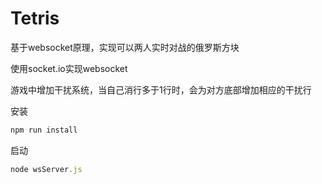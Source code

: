 # Tetris
基于websocket原理，实现可以两人实时对战的俄罗斯方块

使用socket.io实现websocket

游戏中增加干扰系统，当自己消行多于1行时，会为对方底部增加相应的干扰行

安装
```javascript
npm run install
```
启动
```javascript
node wsServer.js
```